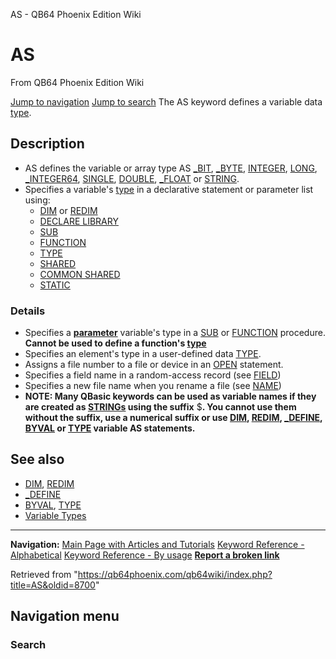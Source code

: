 


AS - QB64 Phoenix Edition Wiki








# AS



From QB64 Phoenix Edition Wiki



[Jump to navigation](#mw-head)
[Jump to search](#searchInput)
The AS keyword defines a variable data [type](/qb64wiki/index.php/Variable_Types "Variable Types").


  




## Description


* AS defines the variable or array type AS [\_BIT](/qb64wiki/index.php/BIT "BIT"), [\_BYTE](/qb64wiki/index.php/BYTE "BYTE"), [INTEGER](/qb64wiki/index.php/INTEGER "INTEGER"), [LONG](/qb64wiki/index.php/LONG "LONG"), [\_INTEGER64](/qb64wiki/index.php/INTEGER64 "INTEGER64"), [SINGLE](/qb64wiki/index.php/SINGLE "SINGLE"), [DOUBLE](/qb64wiki/index.php/DOUBLE "DOUBLE"), [\_FLOAT](/qb64wiki/index.php/FLOAT "FLOAT") or [STRING](/qb64wiki/index.php/STRING "STRING").
* Specifies a variable's [type](/qb64wiki/index.php/Variable_Types "Variable Types") in a declarative statement or parameter list using:
	+ [DIM](/qb64wiki/index.php/DIM "DIM") or [REDIM](/qb64wiki/index.php/REDIM "REDIM")
	+ [DECLARE LIBRARY](/qb64wiki/index.php/DECLARE_LIBRARY "DECLARE LIBRARY")
	+ [SUB](/qb64wiki/index.php/SUB "SUB")
	+ [FUNCTION](/qb64wiki/index.php/FUNCTION "FUNCTION")
	+ [TYPE](/qb64wiki/index.php/TYPE "TYPE")
	+ [SHARED](/qb64wiki/index.php/SHARED "SHARED")
	+ [COMMON SHARED](/qb64wiki/index.php/COMMON_SHARED "COMMON SHARED")
	+ [STATIC](/qb64wiki/index.php/STATIC "STATIC")


### Details


* Specifies a **[parameter](/qb64wiki/index.php/Parameter "Parameter")** variable's type in a [SUB](/qb64wiki/index.php/SUB "SUB") or [FUNCTION](/qb64wiki/index.php/FUNCTION "FUNCTION") procedure. **Cannot be used to define a function's [type](/qb64wiki/index.php/Variable_Types "Variable Types")**
* Specifies an element's type in a user-defined data [TYPE](/qb64wiki/index.php/TYPE "TYPE").
* Assigns a file number to a file or device in an [OPEN](/qb64wiki/index.php/OPEN "OPEN") statement.
* Specifies a field name in a random-access record (see [FIELD](/qb64wiki/index.php/FIELD "FIELD"))
* Specifies a new file name when you rename a file (see [NAME](/qb64wiki/index.php/NAME "NAME"))
* **NOTE: Many QBasic keywords can be used as variable names if they are created as [STRINGs](/qb64wiki/index.php/STRING "STRING") using the suffix** $**. You cannot use them without the suffix, use a numerical suffix or use [DIM](/qb64wiki/index.php/DIM "DIM"), [REDIM](/qb64wiki/index.php/REDIM "REDIM"), [\_DEFINE](/qb64wiki/index.php/DEFINE "DEFINE"), [BYVAL](/qb64wiki/index.php/BYVAL "BYVAL") or [TYPE](/qb64wiki/index.php/TYPE "TYPE") variable AS statements.**


  




## See also


* [DIM](/qb64wiki/index.php/DIM "DIM"), [REDIM](/qb64wiki/index.php/REDIM "REDIM")
* [\_DEFINE](/qb64wiki/index.php/DEFINE "DEFINE")
* [BYVAL](/qb64wiki/index.php/BYVAL "BYVAL"), [TYPE](/qb64wiki/index.php/TYPE "TYPE")
* [Variable Types](/qb64wiki/index.php/Variable_Types "Variable Types")


  






---


**Navigation:**
[Main Page with Articles and Tutorials](/qb64wiki/index.php/Main_Page "Main Page")
[Keyword Reference - Alphabetical](/qb64wiki/index.php/Keyword_Reference_-_Alphabetical "Keyword Reference - Alphabetical")
[Keyword Reference - By usage](/qb64wiki/index.php/Keyword_Reference_-_By_usage "Keyword Reference - By usage")
**[Report a broken link](https://qb64phoenix.com/forum/showthread.php?tid=2800)**  





Retrieved from "<https://qb64phoenix.com/qb64wiki/index.php?title=AS&oldid=8700>"




## Navigation menu








### Search





















